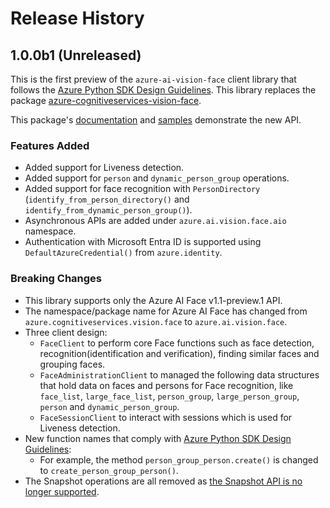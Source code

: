 # Release History

## 1.0.0b1 (Unreleased)

This is the first preview of the `azure-ai-vision-face` client library that follows the [Azure Python SDK Design Guidelines](https://azure.github.io/azure-sdk/python_design.html).
This library replaces the package [azure-cognitiveservices-vision-face](https://pypi.org/project/azure-cognitiveservices-vision-face/).

This package's [documentation](https://github.com/Azure/azure-sdk-for-python/tree/main/sdk/vision/azure-ai-vision-face/) and [samples](https://github.com/Azure/azure-sdk-for-python/tree/main/sdk/vision/azure-ai-vision-face/samples) demonstrate the new API.

### Features Added

- Added support for Liveness detection.
- Added support for `person` and `dynamic_person_group` operations.
- Added support for face recognition with `PersonDirectory` (`identify_from_person_directory()` and `identify_from_dynamic_person_group()`).
- Asynchronous APIs are added under `azure.ai.vision.face.aio` namespace.
- Authentication with Microsoft Entra ID is supported using `DefaultAzureCredential()` from `azure.identity`.

### Breaking Changes

- This library supports only the Azure AI Face v1.1-preview.1 API.
- The namespace/package name for Azure AI Face has changed from `azure.cognitiveservices.vision.face` to `azure.ai.vision.face`.
- Three client design:
  - `FaceClient` to perform core Face functions such as face detection, recognition(identification and verification),
    finding similar faces and grouping faces.
  - `FaceAdministrationClient` to managed the following data structures that hold data on faces and persons for
    Face recognition, like `face_list`, `large_face_list`, `person_group`, `large_person_group`, `person` and
	`dynamic_person_group`.
  - `FaceSessionClient` to interact with sessions which is used for Liveness detection.
- New function names that comply with [Azure Python SDK Design Guidelines](https://azure.github.io/azure-sdk/python_design.html):
  - For example, the method `person_group_person.create()` is changed to `create_person_group_person()`.
- The Snapshot operations are all removed as [the Snapshot API is no longer supported](https://azure.microsoft.com/updates/facelimitedaccess/).
